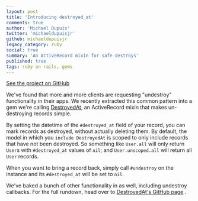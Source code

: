 ```yaml
---
layout: post
title: 'Introducing destroyed_at'
comments: true
author: 'Michael Dupuis'
twitter: 'michaeldupuisjr'
github: michaeldupuisjr
legacy_category: ruby
social: true
summary: 'An ActiveRecord mixin for safe destroys'
published: true
tags: ruby on rails, gems
---
```


[See the project on GitHub](https://github.com/dockyard/destroyed_at)

We've found that more and more clients are requesting "undestroy"
functionality in their apps. We recently extracted this common pattern into a gem
we're calling [DestroyedAt](https://github.com/dockyard/destroyed_at), an ActiveRecord mixin that makes un-destroying records
simple.

By
setting the datetime of the `#destroyed_at` field of your record, you can
mark records as destroyed, without actually deleting them. By default, the
model in which you `include DestroyedAt` is scoped to only include
records that have not been destroyed. So something like
`User.all` will only return `User`s with `#destroyed_at` values of `nil`;
and `User.unscoped.all` will return all `User` records.

When you want to bring a
record back, simply call `#undestroy` on the instance and its
`#destroyed_at` will be set to `nil`.

We've baked a bunch of other functionality in as well, including
undestroy callbacks. For the full rundown, head over to [DestroyedAt's
GitHub page](https://github.com/dockyard/destroyed_at) .
